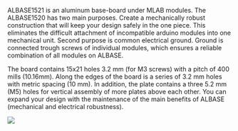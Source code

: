 ALBASE1521 is an aluminum base-board under MLAB modules. The ALBASE1520 has two main purposes. Create a mechanically robust construction that will keep your design safely in the one piece. This eliminates the difficult attachment of incompatible arduino modules into one mechanical unit. Second purpose is common electrical ground. Ground is connected trough screws of individual modules, which ensures a reliable combination of all modules on ALBASE.

The board contains 15x21 holes 3.2 mm (for M3 screws) with a pitch of 400 mills (10.16mm). Along the edges of the board is a series of 3.2 mm holes with metric spacing (10 mm). In addition, the plate contains a three 5.2 mm (M5) holes for vertical assembly of more plates above each other. You can expand your design with the maintenance of the main benefits of ALBASE (mechanical and electrical robustness).

![](https://user-images.githubusercontent.com/5196729/236949010-7a4b4ee0-4ce3-48e0-8a91-4f625e5f7303.png)
